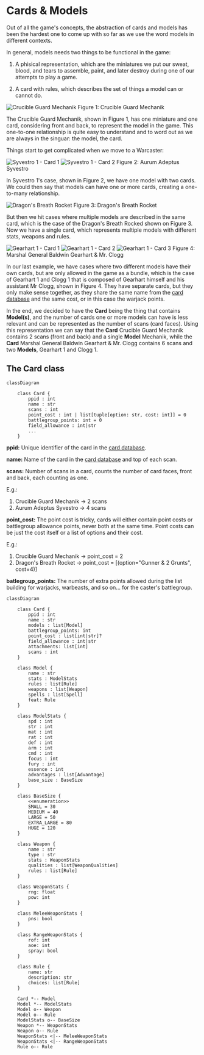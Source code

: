 # Cards & Models

Out of all the game's concepts, the abstraction of cards and models has been the hardest
one to come up with so far as we use the word models in different contexts.

In general, models needs two things to be functional in the game:

1. A phisical representation, which are the miniatures we put our sweat, blood, and 
tears to assemble, paint, and later destroy during one of our attempts to play a game.

2. A card with rules, which describes the set of things a model can or cannot do.

![Crucible Guard Mechanik](https://scans.ironcodex.net/32dcae04-0652-34eb-ab91-f5c3fe1cd1ae)
Figure 1: Crucible Guard Mechanik

The Crucible Guard Mechanik, shown in Figure 1, has one miniature and one card, considering front and back, to represent the model in the game. This one-to-one
relationship is quite easy to understand and to word out as we are always in the
singuar: the model, the card.

Things start to get complicated when we move to a Warcaster:

![Syvestro 1 - Card 1](https://scans.ironcodex.net/76d6372b-ef7d-3c3a-96c4-cf523754a42d)
![Syvestro 1 - Card 2](https://scans.ironcodex.net/0d1444fd-86c2-39a4-9016-b34fdefbb056)
Figure 2: Aurum Adeptus Syvestro

In Syvestro 1's case, shown in Figure 2, we have one model with two cards. We could
then say that models can have one or more cards, creating a one-to-many relationship.

![Dragon's Breath Rocket](https://scans.ironcodex.net/2c9bf1bf-29c7-3d42-9fb2-29e930895775)
Figure 3: Dragon's Breath Rocket

But then we hit cases where multiple models are described in the same card, which is the
case of the Dragon's Breath Rocked shown on Figure 3. Now we have a single card, which
represents multiple models with different stats, weapons and rules.

![Gearhart 1 - Card 1](https://scans.ironcodex.net/9ba23fd9-b0e7-3762-8c91-478209bbf819)
![Gearhart 1 - Card 2](https://scans.ironcodex.net/134a0355-96cb-3366-9fe0-56a5010ce8ca)
![Gearhart 1 - Card 3](https://scans.ironcodex.net/6a00a4aa-2474-3dc7-bbd5-56ac36289a2b)
Figure 4: Marshal General Baldwin Gearhart & Mr. Clogg

In our last example, we have cases where two different models have their own cards, but
are only allowed in the game as a bundle, which is the case of Gearhart 1 and Clogg 1 that is composed of Gearhart himself and his assistant Mr Clogg, shown in Figure 4.
They have separate cards, but they only make sense together, as they share the same name
from the [card database][1] and the same cost, or in this
case the warjack points.

In the end, we decided to have the **Card** being the thing that
contains **Model(s)**, and the number of cards one or more models
can have is less relevant and can be represented as the number of
scans (card faces). Using this representation we can say that the
**Card** Crucible Guard Mechanik contains 2 scans (front and back) and a single **Model** Mechanik, while the **Card** Marshal General Baldwin Gearhart & Mr. Clogg contains 6 scans and two **Models**, Gearhart 1 and Clogg 1.

## The Card class

```mermaid
classDiagram

    class Card {
        ppid : int
        name : str
        scans : int
        point_cost : int | list[tuple[option: str, cost: int]] = 0
        battlegroup_points: int = 0
        field_allowance : int|str
        ...
    }
```

**ppid:** Unique identifier of the card in the [card database][1].

**name:** Name of the card in the [card database][1] and top of
each scan.

**scans:** Number of scans in a card, counts the number of card
faces, front and back, each counting as one.

E.g.:
1. Crucible Guard Mechanik -> 2 scans
2. Aurum Adeptus Syvestro -> 4 scans

**point_cost:** The point cost is tricky, cards will either contain
point costs or battlegroup allowance points, never both at the same
time. Point costs can be just the cost itself or a list of options
and their cost.

E.g.:
1. Crucible Guard Mechanik -> point_cost = 2
2. Dragon's Breath Rocket -> point_cost = [(option="Gunner & 2 Grunts", cost=4)]

**batlegroup_points:** The number of extra points allowed during the
list building for warjacks, warbeasts, and so on... for the caster's
battlegroup.

```mermaid
classDiagram

    class Card {
        ppid : int
        name : str
        models : list[Model]
        battlegroup_points: int
        point_cost : list[int|str]?
        field_allowance : int|str
        attachments: list[int]
        scans : int
    }

    class Model {
        name : str
        stats : ModelStats
        rules : list[Rule]
        weapons : list[Weapon]
        spells : list[Spell]
        feat: Rule
    }

    class ModelStats {
        spd : int
        str : int
        mat : int
        rat : int
        def : int
        arm : int
        cmd : int
        focus : int
        fury : int
        essence : int
        advantages : list[Advantage]
        base_size : BaseSize
    }

    class BaseSize {
        <<enumeration>>
        SMALL = 30
        MEDIUM = 40
        LARGE = 50
        EXTRA_LARGE = 80
        HUGE = 120
    }

    class Weapon {
        name : str
        type : str
        stats : WeaponStats
        qualities : list[WeaponQualities]
        rules : list[Rule]
    }

    class WeaponStats {
        rng: float
        pow: int
    }

    class MeleeWeaponStats {
        pns: bool
    }

    class RangeWeaponStats {
        rof: int
        aoe: int
        spray: bool
    }

    class Rule {
        name: str
        description: str
        choices: list[Rule]
    }

    Card *-- Model
    Model *-- ModelStats
    Model o-- Weapon
    Model o-- Rule
    ModelStats o-- BaseSize
    Weapon *-- WeaponStats
    Weapon o-- Rule
    WeaponStats <|-- MeleeWeaponStats
    WeaponStats <|-- RangeWeaponStats
    Rule o-- Rule
```

[1]: https://cards.privateerpress.com